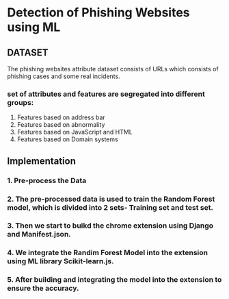 # Detection of Phishing Websites using ML

## DATASET
The phishing websites attribute dataset consists of URLs which consists of phishing cases and some real incidents.

### set of attributes and features are segregated into different groups:

1. Features based on address bar
2. Features based on abnormality
3. Features based on JavaScript and HTML
4. Features based on Domain systems


## Implementation

### 1. Pre-process the Data

### 2. The pre-processed data is used to train the Random Forest model, which is divided into 2 sets- Training set and test set.

### 3. Then we start to buikd the chrome extension using Django and Manifest.json.

### 4. We integrate the Randim Forest Model into the extension using ML library Scikit-learn.js.

### 5. After building and integrating the model into the extension to ensure the accuracy.


